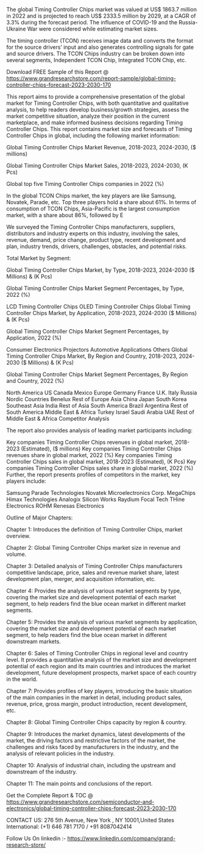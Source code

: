 
The global Timing Controller Chips market was valued at US$ 1863.7 million in 2022 and is projected to reach US$ 2333.5 million by 2029, at a CAGR of 3.3% during the forecast period. The influence of COVID-19 and the Russia-Ukraine War were considered while estimating market sizes.

The timing controller (TCON) receives image data and converts the format for the source drivers’ input and also generates controlling signals for gate and source drivers. The TCON Chips industry can be broken down into several segments, Independent TCON Chip, Integrated TCON Chip, etc.

Download FREE Sample of this Report @ https://www.grandresearchstore.com/report-sample/global-timing-controller-chips-forecast-2023-2030-170

This report aims to provide a comprehensive presentation of the global market for Timing Controller Chips, with both quantitative and qualitative analysis, to help readers develop business/growth strategies, assess the market competitive situation, analyze their position in the current marketplace, and make informed business decisions regarding Timing Controller Chips. This report contains market size and forecasts of Timing Controller Chips in global, including the following market information:

Global Timing Controller Chips Market Revenue, 2018-2023, 2024-2030, ($ millions)

Global Timing Controller Chips Market Sales, 2018-2023, 2024-2030, (K Pcs)

Global top five Timing Controller Chips companies in 2022 (%)

In the global TCON Chips market, the key players are like Samsung, Novatek, Parade, etc. Top three players hold a share about 61%. In terms of consumption of TCON Chips, Asia-Pacific is the largest consumption market, with a share about 86%, followed by E

We surveyed the Timing Controller Chips manufacturers, suppliers, distributors and industry experts on this industry, involving the sales, revenue, demand, price change, product type, recent development and plan, industry trends, drivers, challenges, obstacles, and potential risks.

Total Market by Segment:

Global Timing Controller Chips Market, by Type, 2018-2023, 2024-2030 ($ Millions) & (K Pcs)

Global Timing Controller Chips Market Segment Percentages, by Type, 2022 (%)

LCD Timing Controller Chips
OLED Timing Controller Chips
Global Timing Controller Chips Market, by Application, 2018-2023, 2024-2030 ($ Millions) & (K Pcs)

Global Timing Controller Chips Market Segment Percentages, by Application, 2022 (%)

Consumer Electronics
Projectors
Automotive Applications
Others
Global Timing Controller Chips Market, By Region and Country, 2018-2023, 2024-2030 ($ Millions) & (K Pcs)

Global Timing Controller Chips Market Segment Percentages, By Region and Country, 2022 (%)

North America
US
Canada
Mexico
Europe
Germany
France
U.K.
Italy
Russia
Nordic Countries
Benelux
Rest of Europe
Asia
China
Japan
South Korea
Southeast Asia
India
Rest of Asia
South America
Brazil
Argentina
Rest of South America
Middle East & Africa
Turkey
Israel
Saudi Arabia
UAE
Rest of Middle East & Africa
Competitor Analysis

The report also provides analysis of leading market participants including:

Key companies Timing Controller Chips revenues in global market, 2018-2023 (Estimated), ($ millions)
Key companies Timing Controller Chips revenues share in global market, 2022 (%)
Key companies Timing Controller Chips sales in global market, 2018-2023 (Estimated), (K Pcs)
Key companies Timing Controller Chips sales share in global market, 2022 (%)
Further, the report presents profiles of competitors in the market, key players include:

Samsung
Parade Technologies
Novatek Microelectronics Corp.
MegaChips
Himax Technologies
Analogix
Silicon Works
Raydium
Focal Tech
THine Electronics
ROHM
Renesas Electronics

Outline of Major Chapters:

Chapter 1: Introduces the definition of Timing Controller Chips, market overview.

Chapter 2: Global Timing Controller Chips market size in revenue and volume.

Chapter 3: Detailed analysis of Timing Controller Chips manufacturers competitive landscape, price, sales and revenue market share, latest development plan, merger, and acquisition information, etc.

Chapter 4: Provides the analysis of various market segments by type, covering the market size and development potential of each market segment, to help readers find the blue ocean market in different market segments.

Chapter 5: Provides the analysis of various market segments by application, covering the market size and development potential of each market segment, to help readers find the blue ocean market in different downstream markets.

Chapter 6: Sales of Timing Controller Chips in regional level and country level. It provides a quantitative analysis of the market size and development potential of each region and its main countries and introduces the market development, future development prospects, market space of each country in the world.

Chapter 7: Provides profiles of key players, introducing the basic situation of the main companies in the market in detail, including product sales, revenue, price, gross margin, product introduction, recent development, etc.

Chapter 8: Global Timing Controller Chips capacity by region & country.

Chapter 9: Introduces the market dynamics, latest developments of the market, the driving factors and restrictive factors of the market, the challenges and risks faced by manufacturers in the industry, and the analysis of relevant policies in the industry.

Chapter 10: Analysis of industrial chain, including the upstream and downstream of the industry.

Chapter 11: The main points and conclusions of the report.

Get the Complete Report & TOC @ https://www.grandresearchstore.com/semiconductor-and-electronics/global-timing-controller-chips-forecast-2023-2030-170

CONTACT US:
276 5th Avenue, New York , NY 10001,United States
International: (+1) 646 781 7170 / +91 8087042414

Follow Us On linkedin :- https://www.linkedin.com/company/grand-research-store/
